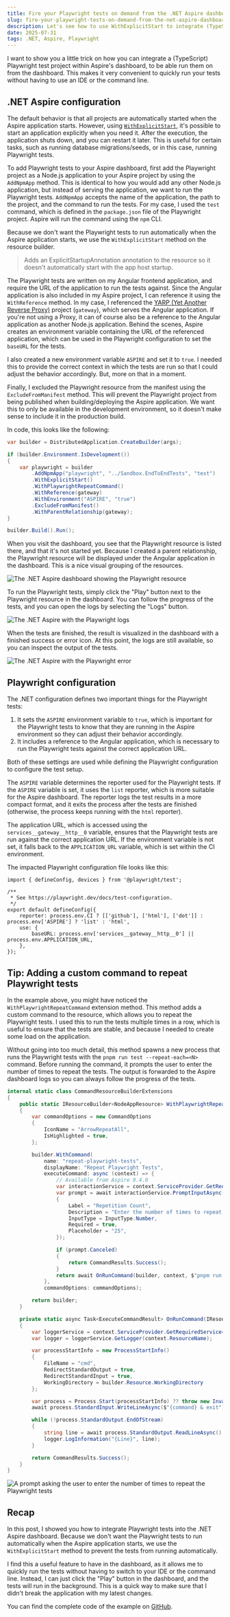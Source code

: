 ```yaml
---
title: Fire your Playwright tests on demand from the .NET Aspire dashboard
slug: fire-your-playwright-tests-on-demand-from-the-net-aspire-dashboard
description: Let's see how to use WithExplicitStart to integrate (TypeScript) Playwright tests within Aspire's dashboard.
date: 2025-07-31
tags: .NET, Aspire, Playwright
---
```


I want to show you a little trick on how you can integrate a (TypeScript) Playwright test project within Aspire's dashboard, to be able run them on from the dashboard.
This makes it very convenient to quickly run your tests without having to use an IDE or the command line.

## .NET Aspire configuration

The default behavior is that all projects are automatically started when the Aspire application starts.
However, using [`WithExplicitStart`](https://learn.microsoft.com/en-us/dotnet/api/aspire.hosting.resourcebuilderextensions.withexplicitstart), it's possible to start an application explicitly when you need it. After the execution, the application shuts down, and you can restart it later. This is useful for certain tasks, such as running database migrations/seeds, or in this case, running Playwright tests.

To add Playwright tests to your Aspire dashboard, first add the Playwright project as a Node.js application to your Aspire project by using the `AddNpmApp` method.
This is identical to how you would add any other Node.js application, but instead of serving the application, we want to run the Playwright tests.
`AddNpmApp` accepts the name of the application, the path to the project, and the command to run the tests. For my case, I used the `test` command, which is defined in the `package.json` file of the Playwright project. Aspire will run the command using the `npm` CLI.

Because we don't want the Playwright tests to run automatically when the Aspire application starts, we use the `WithExplicitStart` method on the resource builder.

> Adds an ExplicitStartupAnnotation annotation to the resource so it doesn't automatically start with the app host startup.

The Playwright tests are written on my Angular frontend application, and require the URL of the application to run the tests against.
Since the Angular application is also included in my Aspire project, I can reference it using the `WithReference` method. In my case, I referenced the [YARP (Yet Another Reverse Proxy)](https://learn.microsoft.com/en-us/aspnet/core/fundamentals/servers/yarp/yarp-overview) project (`gateway`), which serves the Angular application. If you're not using a Proxy, it can of course also be a reference to the Angular application as another Node.js application. Behind the scenes, Aspire creates an environment variable containing the URL of the referenced application, which can be used in the Playwright configuration to set the `baseURL` for the tests.

I also created a new environment variable `ASPIRE` and set it to `true`. I needed this to provide the correct context in which the tests are run so that I could adjust the behavior accordingly. But, more on that in a moment.

Finally, I excluded the Playwright resource from the manifest using the `ExcludeFromManifest` method.
This will prevent the Playwright project from being published when building/deploying the Aspire application.
We want this to only be available in the development environment, so it doesn't make sense to include it in the production build.

In code, this looks like the following:

```cs{5-7,9-12}:Program.cs
var builder = DistributedApplication.CreateBuilder(args);

if (builder.Environment.IsDevelopment())
{
    var playwright = builder
        .AddNpmApp("playwright", "../Sandbox.EndToEndTests", "test")
        .WithExplicitStart()
        .WithPlaywrightRepeatCommand()
        .WithReference(gateway)
        .WithEnvironment("ASPIRE", "true")
        .ExcludeFromManifest()
        .WithParentRelationship(gateway);
}

builder.Build().Run();
```

When you visit the dashboard, you see that the Playwright resource is listed there, and that it's not started yet.
Because I created a parent relationship, the Playwright resource will be displayed under the Angular application in the dashboard.
This is a nice visual grouping of the resources.

![The .NET Aspire dashboard showing the Playwright resource](./images/not-started.png)

To run the Playwright tests, simply click the "Play" button next to the Playwright resource in the dashboard.
You can follow the progress of the tests, and you can open the logs by selecting the "Logs" button.

![The .NET Aspire with the Playwright logs](./images/logs.png)

When the tests are finished, the result is visualized in the dashboard with a finished success or error icon.
At this point, the logs are still available, so you can inspect the output of the tests.

![The .NET Aspire with the Playwright error](./images/error.png)

## Playwright configuration

The .NET configuration defines two important things for the Playwright tests:

1. It sets the `ASPIRE` environment variable to `true`, which is important for the Playwright tests to know that they are running in the Aspire environment so they can adjust their behavior accordingly.
1. It includes a reference to the Angular application, which is necessary to run the Playwright tests against the correct application URL.

Both of these settings are used while defining the Playwright configuration to configure the test setup.

The `ASPIRE` variable determines the reporter used for the Playwright tests. If the `ASPIRE` variable is set, it uses the `list` reporter, which is more suitable for the Aspire dashboard. The reporter logs the test results in a more compact format, and it exits the process after the tests are finished (otherwise, the process keeps running with the `html` reporter).

The application URL, which is accessed using the `services__gateway__http__0` variable, ensures that the Playwright tests are run against the correct application URL.
If the environment variable is not set, it falls back to the `APPLICATION_URL` variable, which is set within the CI environment.

The impacted Playwright configuration file looks like this:

```ts{7, 9}:playwright.config.ts
import { defineConfig, devices } from '@playwright/test';

/**
 * See https://playwright.dev/docs/test-configuration.
 */
export default defineConfig({
    reporter: process.env.CI ? [['github'], ['html'], ['dot']] : process.env['ASPIRE'] ? 'list' : 'html',
    use: {
        baseURL: process.env['services__gateway__http__0'] || process.env.APPLICATION_URL,
    },
});
```

## Tip: Adding a custom command to repeat Playwright tests

In the example above, you might have noticed the `WithPlaywrightRepeatCommand` extension method.
This method adds a custom command to the resource, which allows you to repeat the Playwright tests.
I used this to run the tests multiple times in a row, which is useful to ensure that the tests are stable, and because I needed to create some load on the application.

Without going into too much detail, this method spawns a new process that runs the Playwright tests with the `pnpm run test --repeat-each=<N>` command.
Before running the command, it prompts the user to enter the number of times to repeat the tests.
The output is forwarded to the Aspire dashboard logs so you can always follow the progress of the tests.

```cs:CommandResourceBuilderExtensions.cs
internal static class CommandResourceBuilderExtensions
{
    public static IResourceBuilder<NodeAppResource> WithPlaywrightRepeatCommand(this IResourceBuilder<NodeAppResource> builder, int repeatCount = 25)
    {
        var commandOptions = new CommandOptions
        {
            IconName = "ArrowRepeatAll",
            IsHighlighted = true,
        };

        builder.WithCommand(
            name: "repeat-playwright-tests",
            displayName: "Repeat Playwright Tests",
            executeCommand: async (context) => {
                // Available from Aspire 9.4.0
                var interactionService = context.ServiceProvider.GetRequiredService<IInteractionService>();
                var prompt = await interactionService.PromptInputAsync("Repetition", "How many times do you want to repeat the Playwright tests?", new InteractionInput
                {
                    Label = "Repetition Count",
                    Description = "Enter the number of times to repeat the Playwright tests.",
                    InputType = InputType.Number,
                    Required = true,
                    Placeholder = "25",
                });

                if (prompt.Canceled)
                {
                    return CommandResults.Success();
                }
                return await OnRunCommand(builder, context, $"pnpm run test --repeat-each={prompt.Result}"),
            },
            commandOptions: commandOptions);

        return builder;
    }

    private static async Task<ExecuteCommandResult> OnRunCommand(IResourceBuilder<NodeAppResource> builder, ExecuteCommandContext context, string command)
    {
        var loggerService = context.ServiceProvider.GetRequiredService<ResourceLoggerService>();
        var logger = loggerService.GetLogger(context.ResourceName);

        var processStartInfo = new ProcessStartInfo()
        {
            FileName = "cmd",
            RedirectStandardOutput = true,
            RedirectStandardInput = true,
            WorkingDirectory = builder.Resource.WorkingDirectory
        };

        var process = Process.Start(processStartInfo) ?? throw new InvalidOperationException("Failed to start process");
        await process.StandardInput.WriteLineAsync($"{command} & exit");

        while (!process.StandardOutput.EndOfStream)
        {
            string line = await process.StandardOutput.ReadLineAsync() ?? string.Empty;
            logger.LogInformation("{Line}", line);
        }

        return CommandResults.Success();
    }
}
```

![A prompt asking the user to enter the number of times to repeat the Playwright tests](./images/prompt.png)

## Recap

In this post, I showed you how to integrate Playwright tests into the .NET Aspire dashboard.
Because we don't want the Playwright tests to run automatically when the Aspire application starts, we use the `WithExplicitStart` method to prevent the tests from running automatically.

I find this a useful feature to have in the dashboard, as it allows me to quickly run the tests without having to switch to your IDE or the command line.
Instead, I can just click the "Play" button in the dashboard, and the tests will run in the background.
This is a quick way to make sure that I didn't break the application with my latest changes.

You can find the complete code of the example on [GitHub](https://github.com/timdeschryver/sandbox).
